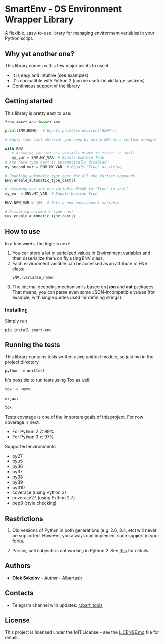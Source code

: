 # SmartEnv - OS Environment Wrapper Library

A flexible, easy-to-use library for managing environment variables in your Python script.

## Why yet another one?

This library comes with a few major points to use it:

* It is easy and intuitive (see examples)
* It's compatible with Python 2 (can be useful in old large systems)
* Continuous support of the library

## Getting started

This library is pretty easy to use:

```python
from smart_env import ENV

print(ENV.HOME)  # Equals print(os.environ['HOME'])

# Apply type cast wherever you need by using ENV as a context manager

with ENV:
   # assuming you set env variable MYVAR to "True" in shell
   my_var = ENV.MY_VAR  # Equals boolean True
# And here type cast is automatically disabled
my_second_var = ENV.MY_VAR  # Equals 'True' as string

# Enabling automatic type cast for all the further commands
ENV.enable_automatic_type_cast()

# assuming you set env variable MYVAR to "True" in shell
my_var = ENV.MY_VAR  # Equals boolean True

ENV.NEW_VAR = 100  # Sets a new environment variable

# Disabling automatic type cast
ENV.enable_automatic_type_cast()
```

## How to use

In a few words, the logic is next:
1. You can store a lot of serialized values in Environment variables and then deserialize them on fly using ENV class.
2. Each environment variable can be accessed as an attribute of ENV class:
    ```python
    ENV.<variable_name>
    ```
3. The internal decoding mechanism is based on **json** and **ast** packages. That means, 
you can parse even some JSON-incompatible values (for example, with single quotes used for defining strings).

### Installing

Simply run

```
pip install smart-env
```

## Running the tests

This library contains tests written using *unittest* module, so just run in the project directory

```
python -m unittest
```

It's possible to run tests using Tox as well:

```bash
tox -e <env>
```

or just

```bash
tox
```

Tests coverage is one of the important goals of this project.
For now coverage is next:
- For Python 2.7: 99%
- For Python 3.x: 97%

Supported environments:

- py27
- py35
- py36
- py37
- py38
- py39
- py310
- coverage (using Python 3)
- coverage27 (using Python 2.7)
- pep8 (style checking)

## Restrictions

1. Old versions of Python in both generations (e.g. 2.6, 3.4, etc) will never be supported. 
However, you always can implement such support in your forks.

2. Parsing set() objects is not working in Python 2. See [this](https://bugs.python.org/issue10091) for details.


## Authors

* **Olek Sokolov** - *Author* - [Albartash](https://github.com/AlBartash)

## Contacts

* Telegram channel with updates: [@bart_tools](http://t.me/bart_tools)

## License

This project is licensed under the MIT License - see the [LICENSE.md](LICENSE.md) file for details.
